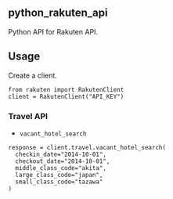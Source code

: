 ## python_rakuten_api

Python API for Rakuten API.

## Usage

Create a client.

```
from rakuten import RakutenClient
client = RakutenClient("API_KEY")
```

### Travel API

* `vacant_hotel_search`

```
response = client.travel.vacant_hotel_search(
  checkin_date="2014-10-01",
  checkout_date="2014-10-01",
  middle_class_code="akita",
  large_class_code="japan",
  small_class_code="tazawa"
)
```
